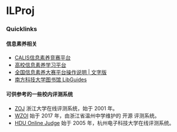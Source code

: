 # ILProj

### Quicklinks

#### 信息素养相关
- [CALIS信息素养竞赛平台](http://xxsy.apabi.cn/study/#/)
- [高校信息素养学习平台](https://scc.pc.apabiilu.com/web/index)
- [全国信息素养大赛平台操作说明 | 文字版](https://mp.weixin.qq.com/s/pGXB9a6sVponpVZCJbYSbg)
- [南方科技大学图书馆 LibGuides](https://sustech.libguides.com/)

#### 可供参考的一些校内评测系统
- [ZOJ](https://zoj.pintia.cn/home/news) 浙江大学在线评测系统，始于 2001 年。
- [WZOI](https://wzoi.cc/) 始于 2017 年，由浙江省温州中学维护的 开源 评测系统。
- [HDU Online Judge](http://acm.hdu.edu.cn/) 始于 2005 年，杭州电子科技大学在线评测系统。
